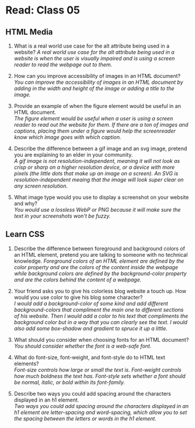 # Read: Class 05

## HTML Media  

1. What is a real world use case for the alt attribute being used in a website? 
  *A real world use case for the alt attribute being used in a website is when the user is visually impaired and is using a screen reader to read the webpage out to them.*  

2. How can you improve accessibility of images in an HTML document?  
  *You can improve the accessibility of images in an HTML document by adding in the width and height of the image or adding a title to the image.*

3. Provide an example of when the figure element would be useful in an HTML document.  
  *The figure element would be useful when a user is using a screen reader to read out the website for them. If there are a ton of images and captions, placing them under a figure would help the screenreader know which image goes with which caption.*  

4. Describe the difference between a gif image and an svg image, pretend you are explaining to an elder in your community.  
  *A gif image is not resolution-independent, meaning it will not look as crisp or sharp on a higher resolution device, or a device with more pixels (the little dots that make up an image on a screen). An SVG is resolution-independent meaing that the image will look super clear on any screen resolution.*  

5. What image type would you use to display a screenshot on your website and why?  
  *You would use a lossless WebP or PNG because it will make sure the text in your screenshots won't be fuzzy.*  


## Learn CSS  

1. Describe the difference between foreground and background colors of an HTML element, pretend you are talking to someone with no technical knowledge. 
  *Foreground colors of an HTML element are defined by the color property and are the colors of the content inside the webpage while background colors are defined by the background-color property and are the colors behind the content of a webpage.*  

2. Your friend asks you to give his colorless blog website a touch up. How would you use color to give his blog some character?  
  *I would add a background-color of some kind and add different background-colors that compliment the main one to different sections of his website. Then I would add a color to his text that compliments the background color but in a way that you can clearly see the text. I would also add some box-shadow and gradient to spruce it up a little.*
  
3. What should you consider when choosing fonts for an HTML document?  
  *You should consider whether the font is a web-safe font.*  

4. What do font-size, font-weight, and font-style do to HTML text elements?  
  *Font-size controls how large or small the text is. Font-weight controls how much boldness the text has. Font-style sets whether a font should be normal, italic, or bold within its font-family.*  

5. Describe two ways you could add spacing around the characters displayed in an h1 element.  
  *Two ways you could add spacing around the characters displayed in an h1 element are letter-spacing and word-spacing, which allow you to set the spacing between the letters or words in the h1 element.*  
